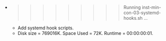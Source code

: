 * >>>>>>>>> Running inst-min-con-03-systemd-hooks.sh ...
  * Add systemd hook scripts.
  * Disk size = 769016K. Space Used = 72K. Runtime = 00:00:00:01.
